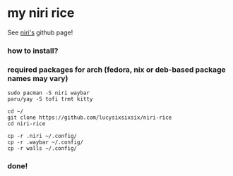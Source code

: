 # my niri rice
See [niri's](https://github.com/YaLTeR/niri) github page!


### how to install?

### required packages for arch (fedora, nix or deb-based package names may vary)
```
sudo pacman -S niri waybar
paru/yay -S tofi trmt kitty
```

```
cd ~/
git clone https://github.com/lucysixsixsix/niri-rice
cd niri-rice

cp -r .niri ~/.config/
cp -r .waybar ~/.config/
cp -r walls ~/.config/
```
### done!
